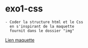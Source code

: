 # exo1-css

    - Coder la structure html et le Css
      en s'inspirant de la maquette
      fournit dans le dossier "img"
<a href="https://htmlpreview.github.io/?https://github.com/nabil-g/exo1-css/blob/master/index.html">Lien maquette</a>
